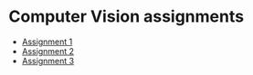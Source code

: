 # Computer Vision assignments
- [Assignment 1](/Assignment_1.ipynb)
- [Assignment 2](/Assignment_2.ipynb)
- [Assignment 3](/assignment_3.md)
